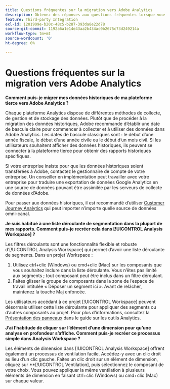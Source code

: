 ```yaml
---
title: Questions fréquentes sur la migration vers Adobe Analytics
description: Obtenez des réponses aux questions fréquentes lorsque vous passez d’une plateforme tierce à Adobe.
feature: Third-party Integration
exl-id: 1201909e-b20c-48c5-b287-393da8e22d78
source-git-commit: 1192a6a1e14e43aa2b434ac0b2675c73d249214a
workflow-type: tm+mt
source-wordcount: '0'
ht-degree: 0%

---
```


# Questions fréquentes sur la migration vers Adobe Analytics

**Comment puis-je migrer mes données historiques de ma plateforme tierce vers Adobe Analytics ?**

Chaque plateforme Analytics dispose de différentes méthodes de collecte, de gestion et de stockage des données. Plutôt que de procéder à la migration des données historiques, Adobe recommande d’établir une date de bascule claire pour commencer à collecter et à utiliser des données dans Adobe Analytics. Les dates de bascule classiques sont : le début d’une année fiscale, le début d’une année civile ou le début d’un mois civil. Si les utilisateurs souhaitent afficher des données historiques, ils peuvent se connecter à la plateforme tierce pour obtenir des rapports historiques spécifiques.

Si votre entreprise insiste pour que les données historiques soient transférées à Adobe, contactez le gestionnaire de compte de votre entreprise. Un conseiller en implémentation peut travailler avec votre entreprise pour traduire une exportation de données Google Analytics en une source de données pouvant être assimilée par les serveurs de collecte de données d’Adobe.

Pour passer aux données historiques, il est recommandé d’utiliser [Customer Journey Analytics](https://experienceleague.adobe.com/docs/analytics-platform/using/cja-overview/cja-overview.html?lang=fr) qui peut importer n’importe quelle source de données omni-canal.

**Je suis habitué à une liste déroulante de segmentation dans la plupart de mes rapports. Comment puis-je recréer cela dans [!UICONTROL Analysis Workspace] ?**

Les filtres déroulants sont une fonctionnalité flexible et robuste d’[!UICONTROL Analysis Workspace] qui permet d’avoir une liste déroulante de segments. Dans un projet Workspace :

1. Utilisez ctrl+clic (Windows) ou cmd+clic (Mac) sur les composants que vous souhaitez inclure dans la liste déroulante. Vous n’êtes pas limité aux segments ; tout composant peut être inclus dans un filtre déroulant.
2. Faites glisser le groupe de composants dans la zone de l’espace de travail intitulée « Déposer un segment ici ». Avant de relâcher, maintenez la touche Maj enfoncée.

Les utilisateurs accédant à ce projet [!UICONTROL Workspace] peuvent désormais utiliser cette liste déroulante pour appliquer des segments ou d’autres composants au projet. Pour plus d’informations, consultez la [Présentation des panneaux](/help/analyze/analysis-workspace/c-panels/panels.md) dans le guide sur les outils Analytics.

**J’ai l’habitude de cliquer sur l’élément d’une dimension pour qu’une analyse en profondeur s’affiche. Comment puis-je recréer ce processus simple dans Analysis Workspace ?**

Les éléments de dimension dans [!UICONTROL Analysis Workspace] offrent également un processus de ventilation facile. Accédez-y avec un clic droit au lieu d’un clic gauche. Faites un clic droit sur un élément de dimension, cliquez sur **[!UICONTROL Ventilation], puis sélectionnez le composant de votre choix. Vous pouvez appliquer la même ventilation à plusieurs éléments de dimension en faisant ctrl+clic (Windows) ou cmd+clic (Mac) sur chaque valeur.

